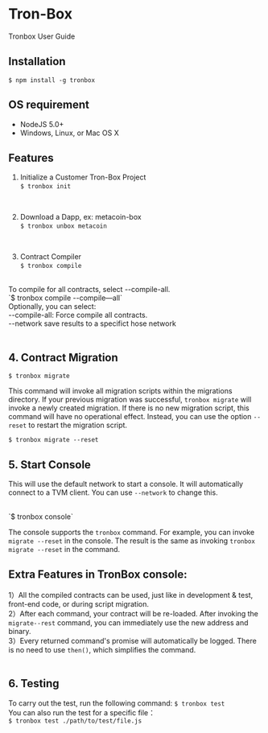 # Tron-Box
Tronbox User Guide
## Installation
`$ npm install -g tronbox`
## OS requirement
- NodeJS 5.0+
- Windows, Linux, or Mac OS X

## Features
1. Initialize a Customer Tron-Box Project<br>
`$ tronbox init`
<br>

2. Download a Dapp, ex: metacoin-box<br>
`$ tronbox unbox metacoin`
<br>

3. Contract Compiler<br>
`$ tronbox compile`
<br>
  To compile for all contracts, select --compile-all. <br>
`$ tronbox compile --compile—all`
<br>
Optionally, you can select:<br>
--compile-all: Force compile all contracts. <br>
--network save results to a specifict hose network<br>
<br>

## 4. Contract Migration<br>
`$ tronbox migrate`
<br>

This command will invoke all migration scripts within the migrations directory. If your previous migration was successful, `tronbox migrate` will invoke a newly created migration. If there is no new migration script, this command will have no operational effect. Instead, you can use the option `--reset` to restart the migration script.<br> 

`$ tronbox migrate --reset` 
<br>
## 5. Start Console<br>
This will use the default network to start a console. It will automatically connect to a TVM client. You can use `--network` to change this. 

<br>
`$ tronbox console`
<br>

The console supports the `tronbox` command. For example, you can invoke `migrate --reset` in the console. The result is the same as invoking `tronbox migrate --reset` in the command. 
<br>

## Extra Features in TronBox console:<br>
1）All the compiled contracts can be used, just like in development & test, front-end code, or during script migration. <br>
2）After each command, your contract will be re-loaded. After invoking the `migrate--rest` command, you can immediately use the new address and binary.<br> 
3）Every returned command's promise will automatically be logged. There is no need to use `then()`, which simplifies the command.<br>
<br>
## 6. Testing<br>
To carry out the test, run the following command:
`$ tronbox test`<br>
You can also run the test for a specific file：<br>
`$ tronbox test ./path/to/test/file.js`<br>
